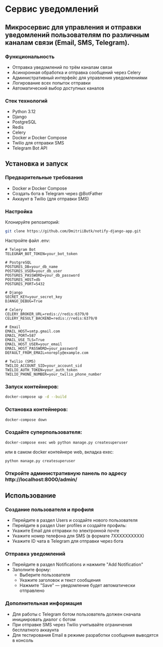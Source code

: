 # Сервис уведомлений

## Микросервис для управления и отправки уведомлений пользователям по различным каналам связи (Email, SMS, Telegram).

### Функциональность

- Отправка уведомлений по трём каналам связи
- Асинхронная обработка и отправка сообщений через Celery
- Административный интерфейс для управления уведомлениями
- Логирование всех попыток отправки
- Автоматический выбор доступных каналов

### Стек технологий

- Python 3.12
- Django
- PostgreSQL
- Redis
- Celery
- Docker и Docker Compose
- Twilio для отправки SMS
- Telegram Bot API

## Установка и запуск

### Предварительные требования

- Docker и Docker Compose
- Создать бота в Telegram через @BotFather
- Аккаунт в Twilio (для отправки SMS)

### Настройка

Клонируйте репозиторий:

```bash
git clone https://github.com/DmitriiButk/notify-django-app.git
```

Настройте файл .env:

```plaintext
# Telegram Bot
TELEGRAM_BOT_TOKEN=your_bot_token

# PostgreSQL
POSTGRES_DB=your_db_name
POSTGRES_USER=your_db_user
POSTGRES_PASSWORD=your_db_password
POSTGRES_HOST=db
POSTGRES_PORT=5432

# Django
SECRET_KEY=your_secret_key
DJANGO_DEBUG=True

# Celery
CELERY_BROKER_URL=redis://redis:6379/0
CELERY_RESULT_BACKEND=redis://redis:6379/0

# Email
EMAIL_HOST=smtp.gmail.com
EMAIL_PORT=587
EMAIL_USE_TLS=True
EMAIL_HOST_USER=your_email
EMAIL_HOST_PASSWORD=your_password
DEFAULT_FROM_EMAIL=noreply@example.com

# Twilio (SMS)
TWILIO_ACCOUNT_SID=your_account_sid
TWILIO_AUTH_TOKEN=your_auth_token
TWILIO_PHONE_NUMBER=your_twilio_phone_number

```

### Запуск контейнеров:

```bash
docker-compose up -d --build
```
### Остановка контейнеров:

```bash
docker-compose down
```
### Создайте суперпользователя:

```bash
docker-compose exec web python manage.py createsuperuser
```

или в самом docker контейнере web, вкладка exec:

```bash
python manage.py createsuperuser
```

### Откройте административную панель по адресу http://localhost:8000/admin/

## Использование

### Создание пользователя и профиля

- Перейдите в раздел Users и создайте нового пользователя
- Перейдите в раздел User profiles и создайте профиль:
- Укажите Email для отправки по электронной почте
- Укажите номер телефона для SMS (в формате 7XXXXXXXXXX)
- Укажите ID чата в Telegram для отправки через бота


### Отправка уведомлений

- Перейдите в раздел Notifications и нажмите "Add Notification"
- Заполните форму:
    - Выберите пользователя
    - Укажите заголовок и текст сообщения
    - Нажмите "Save" — уведомление будет автоматически отправлено

### Дополнительная информация

- Для работы с Telegram ботом пользователь должен сначала инициировать диалог с ботом
- При отправке SMS через Twilio учитывайте ограничения бесплатного аккаунта
- Для тестирования Email в режиме разработки сообщения выводятся в консоль
